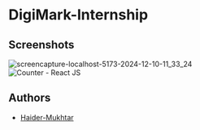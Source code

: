 # DigiMark-Internship

## Screenshots

![screencapture-localhost-5173-2024-12-10-11_33_24](https://github.com/user-attachments/assets/7db1e239-6b91-4549-ab69-34a255914199)
<img src="https://github.com/user-attachments/assets/7db1e239-6b91-4549-ab69-34a255914199" alt="Counter - React JS" style="width:'50%'; height:auto;">

## Authors

- [Haider-Mukhtar](https://github.com/Haider-Mukhtar)
